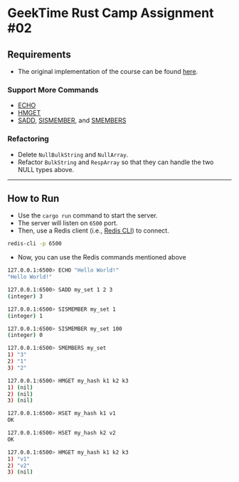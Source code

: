 # GeekTime Rust Camp Assignment #02

## Requirements

- The original implementation of the course can be found [here](https://github.com/tyr-rust-bootcamp/02-simple-redis).

### Support More Commands

- [ECHO](https://redis.io/docs/latest/commands/echo/)
- [HMGET](https://redis.io/docs/latest/commands/hmget/)
- [SADD](https://redis.io/docs/latest/commands/sadd/), [SISMEMBER](https://redis.io/docs/latest/commands/sismember/),
  and [SMEMBERS](https://redis.io/docs/latest/commands/smembers/)

### Refactoring

- Delete `NullBulkString` and `NullArray`.
- Refactor `BulkString` and `RespArray` so that they can handle the two NULL types above.

---

## How to Run

- Use the `cargo run` command to start the server.
- The server will listen on `6500` port.
- Then, use a Redis client (i.e., [Redis CLI](https://redis.io/docs/latest/develop/connect/cli/)) to connect.

```bash
redis-cli -p 6500
```

- Now, you can use the Redis commands mentioned above

```bash
127.0.0.1:6500> ECHO "Hello World!"
"Hello World!"
```

```bash
127.0.0.1:6500> SADD my_set 1 2 3
(integer) 3

127.0.0.1:6500> SISMEMBER my_set 1
(integer) 1

127.0.0.1:6500> SISMEMBER my_set 100
(integer) 0

127.0.0.1:6500> SMEMBERS my_set
1) "3"
2) "1"
3) "2"
```

```bash
127.0.0.1:6500> HMGET my_hash k1 k2 k3
1) (nil)
2) (nil)
3) (nil)

127.0.0.1:6500> HSET my_hash k1 v1
OK

127.0.0.1:6500> HSET my_hash k2 v2
OK

127.0.0.1:6500> HMGET my_hash k1 k2 k3
1) "v1"
2) "v2"
3) (nil)
```
